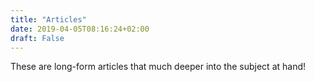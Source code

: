```yaml
---
title: "Articles"
date: 2019-04-05T08:16:24+02:00
draft: False
---
```


These are long-form articles that much deeper into the subject at hand!
